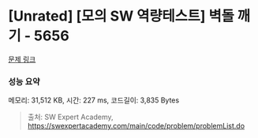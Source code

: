 # [Unrated] [모의 SW 역량테스트] 벽돌 깨기 - 5656 

[문제 링크](https://swexpertacademy.com/main/code/problem/problemDetail.do?contestProbId=AWXRQm6qfL0DFAUo) 

### 성능 요약

메모리: 31,512 KB, 시간: 227 ms, 코드길이: 3,835 Bytes



> 출처: SW Expert Academy, https://swexpertacademy.com/main/code/problem/problemList.do